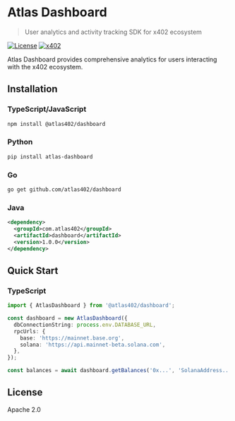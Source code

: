 # Atlas Dashboard

> User analytics and activity tracking SDK for x402 ecosystem

[![License](https://img.shields.io/badge/License-Apache%202.0-blue.svg)](https://opensource.org/licenses/Apache-2.0)
[![x402](https://img.shields.io/badge/x402-Compatible-green)](https://x402.org)

Atlas Dashboard provides comprehensive analytics for users interacting with the x402 ecosystem.

## Installation

### TypeScript/JavaScript

```bash
npm install @atlas402/dashboard
```

### Python

```bash
pip install atlas-dashboard
```

### Go

```bash
go get github.com/atlas402/dashboard
```

### Java

```xml
<dependency>
  <groupId>com.atlas402</groupId>
  <artifactId>dashboard</artifactId>
  <version>1.0.0</version>
</dependency>
```

## Quick Start

### TypeScript

```typescript
import { AtlasDashboard } from '@atlas402/dashboard';

const dashboard = new AtlasDashboard({
  dbConnectionString: process.env.DATABASE_URL,
  rpcUrls: {
    base: 'https://mainnet.base.org',
    solana: 'https://api.mainnet-beta.solana.com',
  },
});

const balances = await dashboard.getBalances('0x...', 'SolanaAddress...');
```

## License

Apache 2.0



